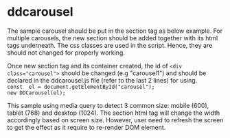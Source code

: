 # ddcarousel
<section>
        <p>
          The sample carousel should be put in the section tag as below example. For multiple carousels, the new section should be added together with its html tags underneath.
          The css classes are used in the script. Hence, they are should not changed for properly working.          
        </p>
        <p>
          Once new section tag and its container created, the id of <code>&lt;div class="carousel"&gt;</code> should be changed (e.g "carousel1") and should be declared in the ddcarousel.js file (refer to the last 2 lines) for using.
          <br>
          <code>const  el = document.getElementById("carousel");</code><br>
          <code>new DDCarousel(el);</code>
        </p>
        <p>
          This sample using media query to detect 3 common size: mobile (600), tablet (768) and desktop (1024). The section html tag will change the width accordingly based on screen size.
          However, user need to refresh the screen to get the effect as it require to re-render DOM element.
        </p>
      </section>
